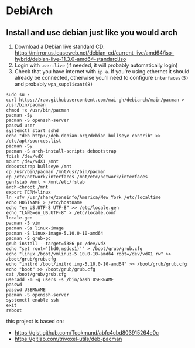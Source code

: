 # DebiArch

## Install and use debian just like you would arch



1. Download a Debian live standard CD: https://mirror.us.leaseweb.net/debian-cd/current-live/amd64/iso-hybrid/debian-live-11.3.0-amd64-standard.iso
2. Login with `user:live` (if needed, it will probably automatically login)
3. Check that you have internet with `ip a`. If you're using ethernet it should already be connected, otherwise you'll need to configure  `interfaces(5)` and probably `wpa_supplicant(8)`

```
sudo su -
curl https://raw.githubusercontent.com/mai-gh/debiarch/main/pacman > /usr/bin/pacman
chmod +x /usr/bin/pacman
pacman -Sy
pacman -S openssh-server
passwd user
systemctl start sshd
echo "deb http://deb.debian.org/debian bullseye contrib" >> /etc/apt/sources.list
pacman -Sy
pacman -S arch-install-scripts debootstrap
fdisk /dev/vdX
mount /dev/vdX1 /mnt
debootstrap bullseye /mnt
cp /usr/bin/pacman /mnt/usr/bin/pacman
cp /etc/network/interfaces /mnt/etc/network/interfaces
genfstab /mnt > /mnt/etc/fstab
arch-chroot /mnt
export TERM=linux
ln -sfv /usr/share/zoneinfo/America/New_York /etc/localtime
echo HOSTNAME > /etc/hostname
echo "en_US.UTF-8 UTF-8" >> /etc/locale.gen
echo "LANG=en_US.UTF-8" > /etc/locale.conf
locale-gen
pacman -S vim
pacman -Ss linux-image
pacman -S linux-image-5.10.0-10-amd64
pacman -S grub-pc
grub-install --target=i386-pc /dev/vdX
echo "set root='(hd0,msdos1)'" > /boot/grub/grub.cfg
echo "linux /boot/vmlinuz-5.10.0-10-amd64 root=/dev/vdX1 rw" >> /boot/grub/grub.cfg
echo "initrd /boot/initrd.img-5.10.0-10-amd64" >> /boot/grub/grub.cfg
echo "boot" >> /boot/grub/grub.cfg
cat /boot/grub/grub.cfg
useradd -m -g users -s /bin/bash USERNAME
passwd
passwd USERNAME
pacman -S openssh-server
systemctl enable ssh
exit
reboot
```

this project is based on:

 - https://gist.github.com/Tookmund/abfc4cbd803915264e0c
 - https://gitlab.com/trivoxel-utils/deb-pacman
